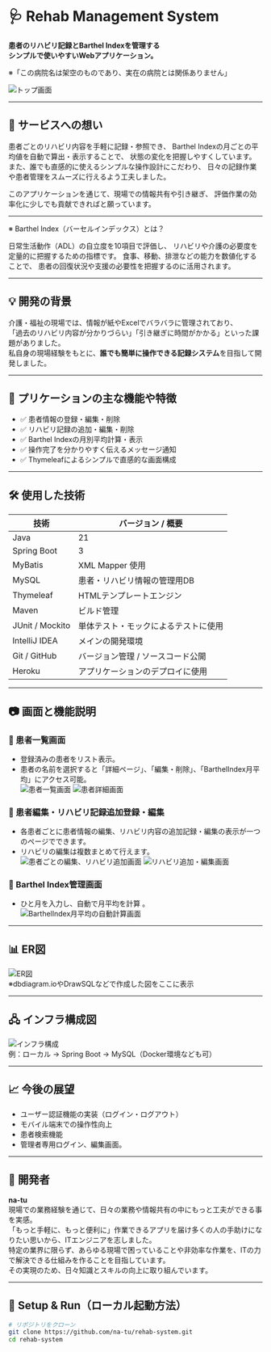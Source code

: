 # 🩺 Rehab Management System

**患者のリハビリ記録とBarthel Indexを管理する  
シンプルで使いやすいWebアプリケーション。**

※「この病院名は架空のものであり、実在の病院とは関係ありません」



![トップ画面](images/home.png)

---

## 📖 サービスへの想い

患者ごとのリハビリ内容を手軽に記録・参照でき、
Barthel Indexの月ごとの平均値を自動で算出・表示することで、
状態の変化を把握しやすくしています。
また、誰でも直感的に使えるシンプルな操作設計にこだわり、
日々の記録作業や患者管理をスムーズに行えるよう工夫しました。

このアプリケーションを通じて、現場での情報共有や引き継ぎ、
評価作業の効率化に少しでも貢献できればと願っています。

---
※ Barthel Index（バーセルインデックス）とは？

日常生活動作（ADL）の自立度を10項目で評価し、
リハビリや介護の必要度を定量的に把握するための指標です。
食事、移動、排泄などの能力を数値化することで、
患者の回復状況や支援の必要性を把握するのに活用されます。


---

## 💡 開発の背景

介護・福祉の現場では、情報が紙やExcelでバラバラに管理されており、  
「過去のリハビリ内容が分かりづらい」「引き継ぎに時間がかかる」といった課題がありました。  
私自身の現場経験をもとに、**誰でも簡単に操作できる記録システム**を目指して開発しました。

---

## 🚀 プリケーションの主な機能や特徴

- ✅ 患者情報の登録・編集・削除
- ✅ リハビリ記録の追加・編集・削除
- ✅ Barthel Indexの月別平均計算・表示
- ✅ 操作完了を分かりやすく伝えるメッセージ通知
- ✅ Thymeleafによるシンプルで直感的な画面構成

---
## 🛠 使用した技術
| 技術           | バージョン / 概要                          |
|----------------|---------------------------------------------|
| Java           | 21                                          |
| Spring Boot    | 3                                           |
| MyBatis        | XML Mapper 使用                             |
| MySQL          | 患者・リハビリ情報の管理用DB               |
| Thymeleaf      | HTMLテンプレートエンジン                    |
| Maven          | ビルド管理                                  |
| JUnit / Mockito| 単体テスト・モックによるテストに使用       |
| IntelliJ IDEA  | メインの開発環境                            |
| Git / GitHub   | バージョン管理 / ソースコード公開           |
| Heroku         | アプリケーションのデプロイに使用            |
---

## 📷 画面と機能説明

### 🔸 患者一覧画面
- 登録済みの患者をリスト表示。
- 患者の名前を選択すると「詳細ページ」、「編集・削除」、「BarthelIndex月平均」にアクセス可能。  
  ![患者一覧画面](images/患者一覧画面.png)
  ![患者詳細画面](images/患者詳細画面.png)
### 🔸 患者編集・リハビリ記録追加登録・編集
- 各患者ごとに患者情報の編集、リハビリ内容の追加記録・編集の表示が一つのページでできます。 
- リハビリの編集は複数まとめて行えます。
  ![患者ごとの編集、リハビリ追加画面](images/患者編集・リハビリ記録追加.png)
  ![リハビリ追加・編集画面](images/リハビリ記録・編集画面.png)

### 🔸 Barthel Index管理画面
- ひと月を入力し、自動で月平均を計算  。
  ![BarthelIndex月平均の自動計算画面](images/BarthelIndex月平均計算画面.png)

---

## 📊 ER図

![ER図](images/er_diagram.png)  
※dbdiagram.ioやDrawSQLなどで作成した図をここに表示

---

## 🖧 インフラ構成図

![インフラ構成](images/infra_diagram.png)  
例：ローカル → Spring Boot → MySQL（Docker環境なども可）

---

## 📈 今後の展望

- ユーザー認証機能の実装（ログイン・ログアウト）
- モバイル端末での操作性向上
- 患者検索機能 
- 管理者専用ログイン、編集画面。

---

## 👤 開発者

**na-tu**  
現場での業務経験を通じて、日々の業務や情報共有の中にもっと工夫ができる事を実感。  
「もっと手軽に、もっと便利に」作業できるアプリを届け多くの人の手助けになりたい思いから、ITエンジニアを志しました。  
特定の業界に限らず、あらゆる現場で困っていることや非効率な作業を、ITの力で解決できる仕組みを作ることを目指しています。  
その実現のため、日々知識とスキルの向上に取り組んでいます。

---

## 📂 Setup & Run（ローカル起動方法）

```bash
# リポジトリをクローン
git clone https://github.com/na-tu/rehab-system.git
cd rehab-system
